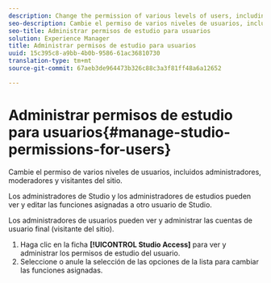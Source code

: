 ```yaml
---
description: Change the permission of various levels of users, including administrators, moderators, and site visitors.
seo-description: Cambie el permiso de varios niveles de usuarios, incluidos administradores, moderadores y visitantes del sitio.
seo-title: Administrar permisos de estudio para usuarios
solution: Experience Manager
title: Administrar permisos de estudio para usuarios
uuid: 15c395c8-a9bb-4b0b-9586-61ac36810730
translation-type: tm+mt
source-git-commit: 67aeb3de964473b326c88c3a3f81ff48a6a12652

---
```



# Administrar permisos de estudio para usuarios{#manage-studio-permissions-for-users}

Cambie el permiso de varios niveles de usuarios, incluidos administradores, moderadores y visitantes del sitio.

Los administradores de Studio y los administradores de estudios pueden ver y editar las funciones asignadas a otro usuario de Studio.

Los administradores de usuarios pueden ver y administrar las cuentas de usuario final (visitante del sitio).

1. Haga clic en la ficha **[!UICONTROL Studio Access]** para ver y administrar los permisos de estudio del usuario.
1. Seleccione o anule la selección de las opciones de la lista para cambiar las funciones asignadas.
